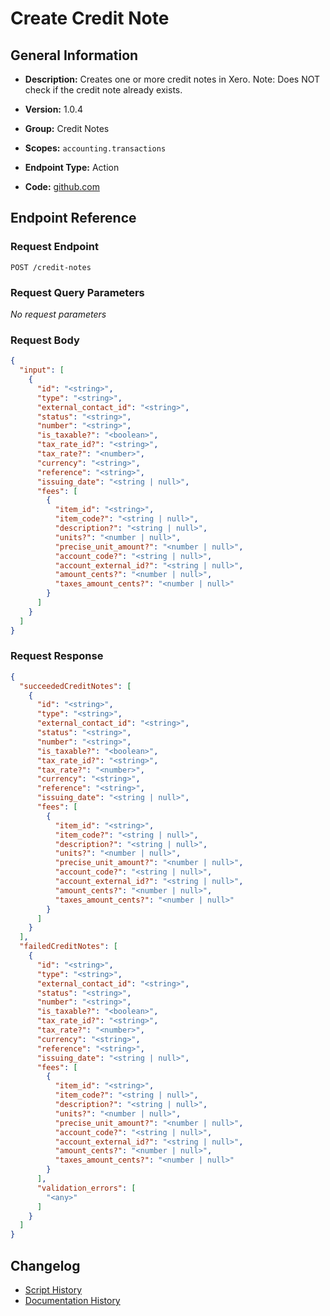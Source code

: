 <!-- BEGIN GENERATED CONTENT -->
# Create Credit Note

## General Information

- **Description:** Creates one or more credit notes in Xero.
Note: Does NOT check if the credit note already exists.

- **Version:** 1.0.4
- **Group:** Credit Notes
- **Scopes:** `accounting.transactions`
- **Endpoint Type:** Action
- **Code:** [github.com](https://github.com/NangoHQ/integration-templates/tree/main/integrations/xero/actions/create-credit-note.ts)


## Endpoint Reference

### Request Endpoint

`POST /credit-notes`

### Request Query Parameters

_No request parameters_

### Request Body

```json
{
  "input": [
    {
      "id": "<string>",
      "type": "<string>",
      "external_contact_id": "<string>",
      "status": "<string>",
      "number": "<string>",
      "is_taxable?": "<boolean>",
      "tax_rate_id?": "<string>",
      "tax_rate?": "<number>",
      "currency": "<string>",
      "reference": "<string>",
      "issuing_date": "<string | null>",
      "fees": [
        {
          "item_id": "<string>",
          "item_code?": "<string | null>",
          "description?": "<string | null>",
          "units?": "<number | null>",
          "precise_unit_amount?": "<number | null>",
          "account_code?": "<string | null>",
          "account_external_id?": "<string | null>",
          "amount_cents?": "<number | null>",
          "taxes_amount_cents?": "<number | null>"
        }
      ]
    }
  ]
}
```

### Request Response

```json
{
  "succeededCreditNotes": [
    {
      "id": "<string>",
      "type": "<string>",
      "external_contact_id": "<string>",
      "status": "<string>",
      "number": "<string>",
      "is_taxable?": "<boolean>",
      "tax_rate_id?": "<string>",
      "tax_rate?": "<number>",
      "currency": "<string>",
      "reference": "<string>",
      "issuing_date": "<string | null>",
      "fees": [
        {
          "item_id": "<string>",
          "item_code?": "<string | null>",
          "description?": "<string | null>",
          "units?": "<number | null>",
          "precise_unit_amount?": "<number | null>",
          "account_code?": "<string | null>",
          "account_external_id?": "<string | null>",
          "amount_cents?": "<number | null>",
          "taxes_amount_cents?": "<number | null>"
        }
      ]
    }
  ],
  "failedCreditNotes": [
    {
      "id": "<string>",
      "type": "<string>",
      "external_contact_id": "<string>",
      "status": "<string>",
      "number": "<string>",
      "is_taxable?": "<boolean>",
      "tax_rate_id?": "<string>",
      "tax_rate?": "<number>",
      "currency": "<string>",
      "reference": "<string>",
      "issuing_date": "<string | null>",
      "fees": [
        {
          "item_id": "<string>",
          "item_code?": "<string | null>",
          "description?": "<string | null>",
          "units?": "<number | null>",
          "precise_unit_amount?": "<number | null>",
          "account_code?": "<string | null>",
          "account_external_id?": "<string | null>",
          "amount_cents?": "<number | null>",
          "taxes_amount_cents?": "<number | null>"
        }
      ],
      "validation_errors": [
        "<any>"
      ]
    }
  ]
}
```

## Changelog

- [Script History](https://github.com/NangoHQ/integration-templates/commits/main/integrations/xero/actions/create-credit-note.ts)
- [Documentation History](https://github.com/NangoHQ/integration-templates/commits/main/integrations/xero/actions/create-credit-note.md)

<!-- END  GENERATED CONTENT -->

